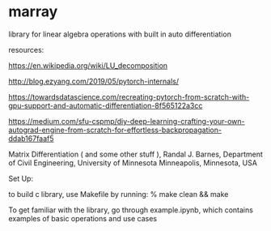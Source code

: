 # marray
library for linear algebra operations with built in auto differentiation 

resources:

https://en.wikipedia.org/wiki/LU_decomposition

http://blog.ezyang.com/2019/05/pytorch-internals/

https://towardsdatascience.com/recreating-pytorch-from-scratch-with-gpu-support-and-automatic-differentiation-8f565122a3cc

https://medium.com/sfu-cspmp/diy-deep-learning-crafting-your-own-autograd-engine-from-scratch-for-effortless-backpropagation-ddab167faaf5

Matrix Differentiation ( and some other stuff ), Randal J. Barnes, Department of Civil Engineering, University of Minnesota Minneapolis, Minnesota, USA

Set Up:

to build c library, use Makefile by running:
% make clean && make

To get familiar with the library, go through example.ipynb, which contains examples of basic operations and use cases